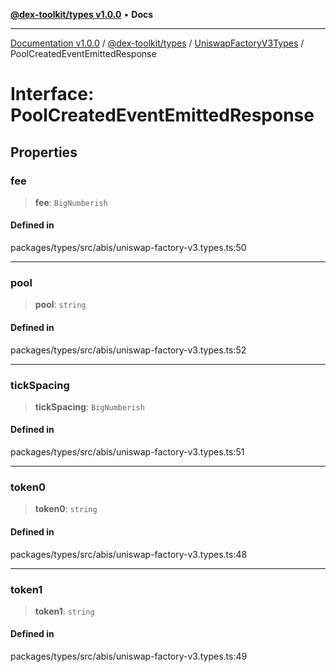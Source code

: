 [**@dex-toolkit/types v1.0.0**](../../../README.md) • **Docs**

***

[Documentation v1.0.0](../../../../../packages.md) / [@dex-toolkit/types](../../../README.md) / [UniswapFactoryV3Types](../README.md) / PoolCreatedEventEmittedResponse

# Interface: PoolCreatedEventEmittedResponse

## Properties

### fee

> **fee**: `BigNumberish`

#### Defined in

packages/types/src/abis/uniswap-factory-v3.types.ts:50

***

### pool

> **pool**: `string`

#### Defined in

packages/types/src/abis/uniswap-factory-v3.types.ts:52

***

### tickSpacing

> **tickSpacing**: `BigNumberish`

#### Defined in

packages/types/src/abis/uniswap-factory-v3.types.ts:51

***

### token0

> **token0**: `string`

#### Defined in

packages/types/src/abis/uniswap-factory-v3.types.ts:48

***

### token1

> **token1**: `string`

#### Defined in

packages/types/src/abis/uniswap-factory-v3.types.ts:49
